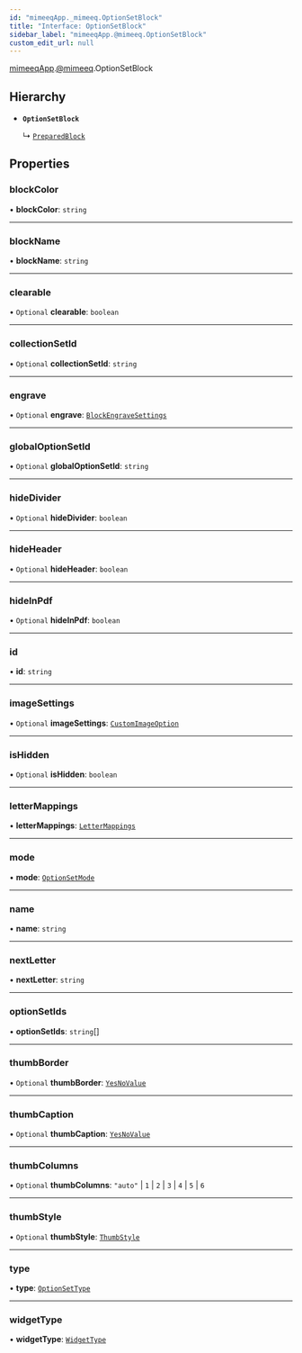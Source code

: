 ```yaml
---
id: "mimeeqApp._mimeeq.OptionSetBlock"
title: "Interface: OptionSetBlock"
sidebar_label: "mimeeqApp.@mimeeq.OptionSetBlock"
custom_edit_url: null
---
```


[mimeeqApp](../modules/mimeeqApp.md).[@mimeeq](../namespaces/mimeeqApp._mimeeq.md).OptionSetBlock

## Hierarchy

- **`OptionSetBlock`**

  ↳ [`PreparedBlock`](mimeeqApp._mimeeq.PreparedBlock.md)

## Properties

### blockColor

• **blockColor**: `string`

___

### blockName

• **blockName**: `string`

___

### clearable

• `Optional` **clearable**: `boolean`

___

### collectionSetId

• `Optional` **collectionSetId**: `string`

___

### engrave

• `Optional` **engrave**: [`BlockEngraveSettings`](mimeeqApp._mimeeq.BlockEngraveSettings.md)

___

### globalOptionSetId

• `Optional` **globalOptionSetId**: `string`

___

### hideDivider

• `Optional` **hideDivider**: `boolean`

___

### hideHeader

• `Optional` **hideHeader**: `boolean`

___

### hideInPdf

• `Optional` **hideInPdf**: `boolean`

___

### id

• **id**: `string`

___

### imageSettings

• `Optional` **imageSettings**: [`CustomImageOption`](mimeeqApp._mimeeq.CustomImageOption.md)

___

### isHidden

• `Optional` **isHidden**: `boolean`

___

### letterMappings

• **letterMappings**: [`LetterMappings`](mimeeqApp._mimeeq.LetterMappings.md)

___

### mode

• **mode**: [`OptionSetMode`](../enums/mimeeqApp._mimeeq.OptionSetMode.md)

___

### name

• **name**: `string`

___

### nextLetter

• **nextLetter**: `string`

___

### optionSetIds

• **optionSetIds**: `string`[]

___

### thumbBorder

• `Optional` **thumbBorder**: [`YesNoValue`](../enums/mimeeqApp._mimeeq.YesNoValue.md)

___

### thumbCaption

• `Optional` **thumbCaption**: [`YesNoValue`](../enums/mimeeqApp._mimeeq.YesNoValue.md)

___

### thumbColumns

• `Optional` **thumbColumns**: ``"auto"`` \| ``1`` \| ``2`` \| ``3`` \| ``4`` \| ``5`` \| ``6``

___

### thumbStyle

• `Optional` **thumbStyle**: [`ThumbStyle`](../enums/mimeeqApp._mimeeq.ThumbStyle.md)

___

### type

• **type**: [`OptionSetType`](../enums/mimeeqApp._mimeeq.OptionSetType.md)

___

### widgetType

• **widgetType**: [`WidgetType`](../enums/mimeeqApp._mimeeq.WidgetType.md)

